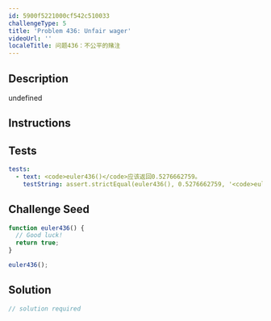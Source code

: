 ```yaml
---
id: 5900f5221000cf542c510033
challengeType: 5
title: 'Problem 436: Unfair wager'
videoUrl: ''
localeTitle: 问题436：不公平的赌注
---
```


## Description
undefined

## Instructions
<section id="instructions">
</section>

## Tests
<section id='tests'>

```yml
tests:
  - text: <code>euler436()</code>应该返回0.5276662759。
    testString: assert.strictEqual(euler436(), 0.5276662759, '<code>euler436()</code> should return 0.5276662759.');

```

</section>

## Challenge Seed
<section id='challengeSeed'>

<div id='js-seed'>

```js
function euler436() {
  // Good luck!
  return true;
}

euler436();

```

</div>



</section>

## Solution
<section id='solution'>

```js
// solution required
```
</section>
